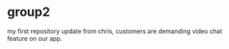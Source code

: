 # group2
my first repository
update from chris, customers are demanding video chat feature on our app.
